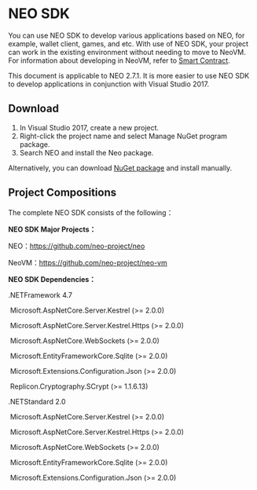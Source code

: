 # NEO SDK

You can use NEO SDK to develop various applications based on NEO, for example, wallet client, games, and etc. With use of NEO SDK, your project can work in the existing environment without needing to move to NeoVM. For information about developing in NeoVM, refer to [Smart Contract](../../sc/introduction.md). 

This document is applicable to NEO 2.7.1. It is more easier to use NEO SDK to develop applications in conjunction with Visual Studio 2017.

## Download

1. In Visual Studio 2017, create a new project.
2. Right-click the project name and select Manage NuGet program package.
3. Search NEO and install the Neo package.

Alternatively, you can download [NuGet package](https://www.nuget.org/packages/Neo/2.7.1) and install manually.

## Project Compositions

The complete NEO SDK consists of the following：

**NEO SDK Major Projects：**

NEO：https://github.com/neo-project/neo

NeoVM：https://github.com/neo-project/neo-vm

**NEO SDK Dependencies：**

.NETFramework 4.7

​	Microsoft.AspNetCore.Server.Kestrel (>= 2.0.0) 

​	Microsoft.AspNetCore.Server.Kestrel.Https (>= 2.0.0) 

​	Microsoft.AspNetCore.WebSockets (>= 2.0.0) 

​	Microsoft.EntityFrameworkCore.Sqlite (>= 2.0.0) 

​	Microsoft.Extensions.Configuration.Json (>= 2.0.0) 

​	Replicon.Cryptography.SCrypt (>= 1.1.6.13) 

.NETStandard 2.0

​	Microsoft.AspNetCore.Server.Kestrel (>= 2.0.0) 

​	Microsoft.AspNetCore.Server.Kestrel.Https (>= 2.0.0) 

​	Microsoft.AspNetCore.WebSockets (>= 2.0.0) 

​	Microsoft.EntityFrameworkCore.Sqlite (>= 2.0.0) 

​	Microsoft.Extensions.Configuration.Json (>= 2.0.0) 
